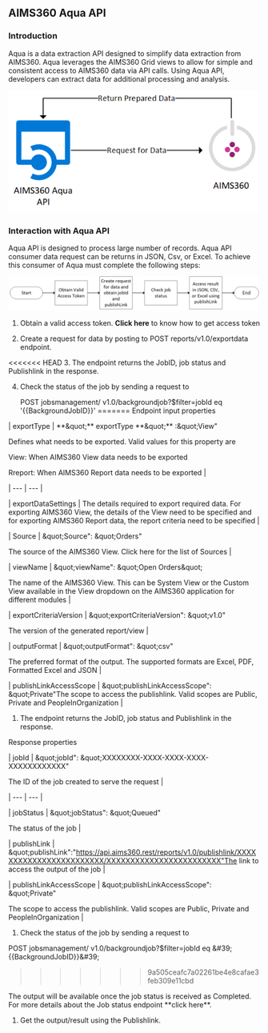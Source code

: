 AIMS360 Aqua API
----------------

### Introduction

Aqua is a data extraction API designed to simplify data extraction from AIMS360.
Aqua leverages the AIMS360 Grid views to allow for simple and consistent access
to AIMS360 data via API calls. Using Aqua API, developers can extract data for
additional processing and analysis.

![](media/20d78213d0af9ca6f565d23a3494d39d.png)

### Interaction with Aqua API

Aqua API is designed to process large number of records. Aqua API consumer data
request can be returns in JSON, Csv, or Excel. To achieve this consumer of Aqua
must complete the following steps:

![](media/f104067fe9e7d2e5db9593a201c0528c.png)

1.  Obtain a valid access token. **Click here** to know how to get access token

2.  Create a request for data by posting to POST reports/v1.0/exportdata
    endpoint.

<<<<<<< HEAD
3.  The endpoint returns the JobID, job status and Publishlink in the response.

4.  Check the status of the job by sending a request to

    POST jobsmanagement/ v1.0/backgroundjob?\$filter=jobId eq
    '{{BackgroundJobID}}'
=======
Endpoint input properties

\| exportType \| \*\*\&quot;\*\* exportType \*\*\&quot;\*\* :\&quot;View"

Defines what needs to be exported. Valid values for this property are

View: When AIMS360 View data needs to be exported

Rreport: When AIMS360 Report data needs to be exported \|

\| --- \| --- \|

\| exportDataSettings \| The details required to export required data. For
exporting AIMS360 View, the details of the View need to be specified and for
exporting AIMS360 Report data, the report criteria need to be specified \|

\| Source \| \&quot;Source": \&quot;Orders"

The source of the AIMS360 View. Click here for the list of Sources \|

\| viewName \| \&quot;viewName": \&quot;Open Orders\&quot;

The name of the AIMS360 View. This can be System View or the Custom View
available in the View dropdown on the AIMS360 application for different modules
\|

\| exportCriteriaVersion \| \&quot;exportCriteriaVersion": \&quot;v1.0"

The version of the generated report/view \|

\| outputFormat \| \&quot;outputFormat": \&quot;csv"

The preferred format of the output. The supported formats are Excel, PDF,
Formatted Excel and JSON \|

\| publishLinkAccessScope \| \&quot;publishLinkAccessScope": \&quot;Private"The
scope to access the publishlink. Valid scopes are Public, Private and
PeopleInOrganization \|

1.  The endpoint returns the JobID, job status and Publishlink in the response.

Response properties

\| jobId \| \&quot;jobId": \&quot;XXXXXXXX-XXXX-XXXX-XXXX-XXXXXXXXXXXX"

The ID of the job created to serve the request \|

\| --- \| --- \|

\| jobStatus \| \&quot;jobStatus": \&quot;Queued"

The status of the job \|

\| publishLink \|
\&quot;publishLink":"https://api.aims360.rest/reports/v1.0/publishlink/XXXXXXXXXXXXXXXXXXXXXXXX/XXXXXXXXXXXXXXXXXXXXXXXX"The
link to access the output of the job \|

\| publishLinkAccessScope \| \&quot;publishLinkAccessScope": \&quot;Private"

The scope to access the publishlink. Valid scopes are Public, Private and
PeopleInOrganization \|

1.  Check the status of the job by sending a request to

POST jobsmanagement/ v1.0/backgroundjob?\$filter=jobId eq
\&\#39;{{BackgroundJobID}}&\#39;
>>>>>>> 9a505ceafc7a02261be4e8cafae3feb309e11cbd

The output will be available once the job status is received as Completed. For
more details about the Job status endpoint \*\*click here\*\*.

1.  Get the output/result using the Publishlink.
